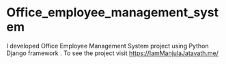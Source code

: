 # Office_employee_management_system
I developed  Office Employee Management System project using Python Django framework . To see the project visit https://IamManjulaJatavath.me/
